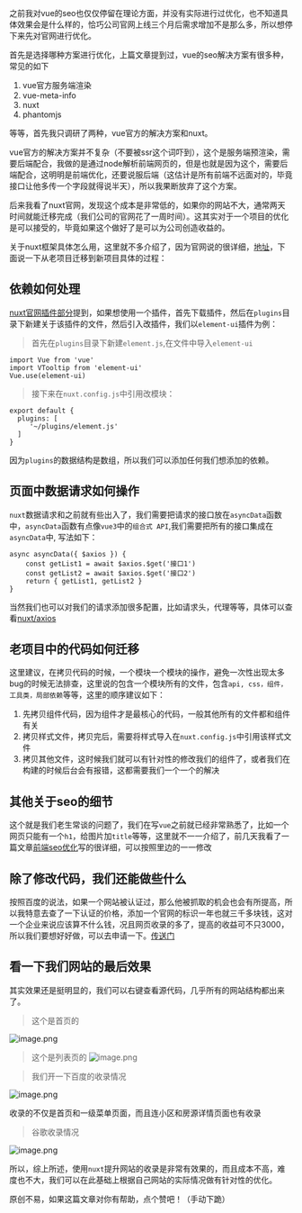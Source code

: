 
之前我对vue的seo也仅仅停留在理论方面，并没有实际进行过优化，也不知道具体效果会是什么样的，恰巧公司官网上线三个月后需求增加不是那么多，所以想停下来先对官网进行优化。

首先是选择哪种方案进行优化，上篇文章提到过，vue的seo解决方案有很多种，常见的如下

1. vue官方服务端渲染
2. vue-meta-info
3. nuxt
4. phantomjs

等等，首先我只调研了两种，vue官方的解决方案和nuxt。

vue官方的解决方案并不复杂（不要被ssr这个词吓到），这个是服务端预渲染，需要后端配合，我做的是通过node解析前端网页的，但是也就是因为这个，需要后端配合，这明明是前端优化，还要说服后端（这估计是所有前端不远面对的，毕竟接口让他多传一个字段就得说半天），所以我果断放弃了这个方案。


后来我看了nuxt官网，发现这个成本是非常低的，如果你的网站不大，通常两天时间就能迁移完成（我们公司的官网花了一周时间）。这其实对于一个项目的优化是可以接受的，毕竟如果这个做好了是可以为公司创造收益的。

关于nuxt框架具体怎么用，这里就不多介绍了，因为官网说的很详细，[地址](https://zh.nuxtjs.org/)，下面说一下从老项目迁移到新项目具体的过程：

## 依赖如何处理

[nuxt官网插件部分](https://zh.nuxtjs.org/docs/2.x/directory-structure/plugins)提到，如果想使用一个插件，首先下载插件，然后在`plugins`目录下新建关于该插件的文件，然后引入改插件，我们以`element-ui`插件为例：

> 首先在`plugins`目录下新建`element.js`,在文件中导入`element-ui`
```
import Vue from 'vue'
import VTooltip from 'element-ui'
Vue.use(element-ui)
```

> 接下来在`nuxt.config.js`中引用改模块：
```
export default {
  plugins: [
     '~/plugins/element.js'
  ]
}
```

因为`plugins`的数据结构是数组，所以我们可以添加任何我们想添加的依赖。

## 页面中数据请求如何操作

`nuxt`数据请求和之前就有些出入了，我们需要把请求的接口放在`asyncData`函数中，`asyncData`函数有点像`vue3`中的`组合式 API`,我们需要把所有的接口集成在`asyncData`中, 写法如下：
```
async asyncData({ $axios }) {
    const getList1 = await $axios.$get('接口1')
    const getList2 = await $axios.$get('接口2')
    return { getList1, getList2 }
}
```

当然我们也可以对我们的请求添加很多配置，比如请求头，代理等等，具体可以查看[nuxt/axios](https://axios.nuxtjs.org/)

## 老项目中的代码如何迁移

这里建议，在拷贝代码的时候，一个模块一个模块的操作，避免一次性出现太多bug的时候无法排查，这里说的包含一个模块所有的文件，包含`api, css，组件，工具类，局部依赖`等等，这里的顺序建议如下：

1. 先拷贝组件代码，因为组件才是最核心的代码，一般其他所有的文件都和组件有关
2. 拷贝样式文件，拷贝完后，需要将样式导入在`nuxt.config.js`中引用该样式文件
3. 拷贝其他文件，这时候我们就可以有针对性的修改我们的组件了，或者我们在构建的时候后台会有报错，这都需要我们一个一个的解决

## 其他关于seo的细节

这个就是我们老生常谈的问题了，我们在写`vue`之前就已经非常熟悉了，比如一个网页只能有一个`h1`，给图片加`title`等等，这里就不一一介绍了，前几天我看了一篇文章[前端seo优化](https://juejin.cn/post/6844903824428105735)写的很详细，可以按照里边的一一修改

## 除了修改代码，我们还能做些什么

按照百度的说法，如果一个网站被认证过，那么他被抓取的机会也会有所提高，所以我特意去查了一下认证的价格，添加一个官网的标识一年也就三千多块钱，这对一个企业来说应该算不什么钱，况且网页收录的多了，提高的收益可不只3000，所以我们要想好好做，可以去申请一下。[传送门](https://trust.baidu.com/vstar/official/intro?type=gw)

## 看一下我们网站的最后效果

其实效果还是挺明显的，我们可以右键查看源代码，几乎所有的网站结构都出来了。

>这个是首页的

![image.png](https://p1-juejin.byteimg.com/tos-cn-i-k3u1fbpfcp/2150db3c2db3420fa61ef4a17e63befd~tplv-k3u1fbpfcp-watermark.image)

>这个是列表页的
![image.png](https://p3-juejin.byteimg.com/tos-cn-i-k3u1fbpfcp/e5c1cc099c8d4506bcae65c5a2046b8b~tplv-k3u1fbpfcp-watermark.image)

>我们开一下百度的收录情况


![image.png](https://p9-juejin.byteimg.com/tos-cn-i-k3u1fbpfcp/b213fbbfb33440539c776fead7c11314~tplv-k3u1fbpfcp-watermark.image)

收录的不仅是首页和一级菜单页面，而且连小区和房源详情页面也有收录

> 谷歌收录情况


![image.png](https://p1-juejin.byteimg.com/tos-cn-i-k3u1fbpfcp/c03bcc8a926a46879773c117c89ab88b~tplv-k3u1fbpfcp-watermark.image)

所以，综上所述，使用`nuxt`提升网站的收录是非常有效果的，而且成本不高，难度也不大，我们可以在此基础上根据自己网站的实际情况做有针对性的优化。

原创不易，如果这篇文章对你有帮助，点个赞吧！（手动下跪）





